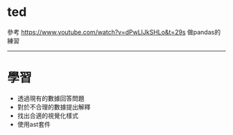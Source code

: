 # ted
參考 https://www.youtube.com/watch?v=dPwLlJkSHLo&t=29s 做pandas的練習

---
# 學習
- 透過現有的數據回答問題
- 對於不合理的數據提出解釋
- 找出合適的視覺化樣式
- 使用ast套件
